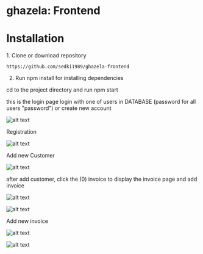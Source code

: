 ghazela: Frontend
=======

Installation
========================

1. Clone or download repository

    https://github.com/sedki1989/ghazela-frontend

2. Run npm install for installing dependencies

  cd to the project directory
  and run npm start

 
this is the login page
login with one of users in DATABASE (password for all users "password") or create new account

![alt text](https://i.ibb.co/rdwfMLz/Capture1.jpg)

Registration

![alt text](https://i.ibb.co/qyzSsgY/Capture2.jpg)


Add new Customer

![alt text](https://i.ibb.co/m5p86Bm/Capture3.jpg)

after add customer, click the (0) invoice to display the invoice page and add invoice

![alt text](https://i.ibb.co/LNFgxDD/Capture4.jpg)

![alt text](https://i.ibb.co/mJRRFXt/Capture5.jpg)

Add new invoice

![alt text](https://i.ibb.co/BnHrTJX/Capture6.jpg)

![alt text](https://i.ibb.co/nDr7Yvr/Capture7.jpg)

